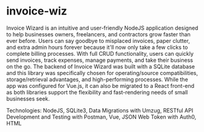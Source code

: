 # invoice-wiz

Invoice Wizard is an intuitive and user-friendly NodeJS application designed to help businesses owners, freelancers, and contractors grow faster than ever before. Users can say goodbye to misplaced invoices, paper clutter, and extra admin hours forever because it'll now only take a few clicks to complete billing processes. With full CRUD functionality, users can quickly send invoices, track expenses, manage payments, and take their business on the go. The backend of Invoice Wizard was built with a SQLite database and this library was specifically chosen for operating/source compatibilities, storage/retrieval advantages, and high-performing processes. While the app was configured for Vue.js, it can also be migrated to a React front-end as both libraries support the flexibility and fast-rendering needs of small businesses seek.

Technologies: NodeJS, SQLite3, Data Migrations with Umzug, RESTful API Development and Testing with Postman, Vue, JSON Web Token with Auth0, HTML
